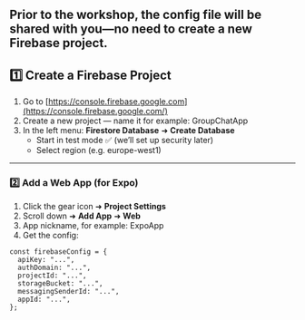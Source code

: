 ## **Prior to the workshop, the config file will be shared with you—no need to create a new Firebase project.**

## **1️⃣ Create a Firebase Project**

1. Go to [https://console.firebase.google.com](https://console.firebase.google.com/)
2. Create a new project — name it for example: GroupChatApp
3. In the left menu: **Firestore Database** ➜ **Create Database**
   - Start in test mode ✅ (we’ll set up security later)
   - Select region (e.g. europe-west1)

---

### **2️⃣ Add a Web App (for Expo)**

1. Click the gear icon ➜ **Project Settings**
2. Scroll down ➜ **Add App** ➜ **Web**
3. App nickname, for example: ExpoApp
4. Get the config:

```tsx
const firebaseConfig = {
  apiKey: "...",
  authDomain: "...",
  projectId: "...",
  storageBucket: "...",
  messagingSenderId: "...",
  appId: "...",
};
```
